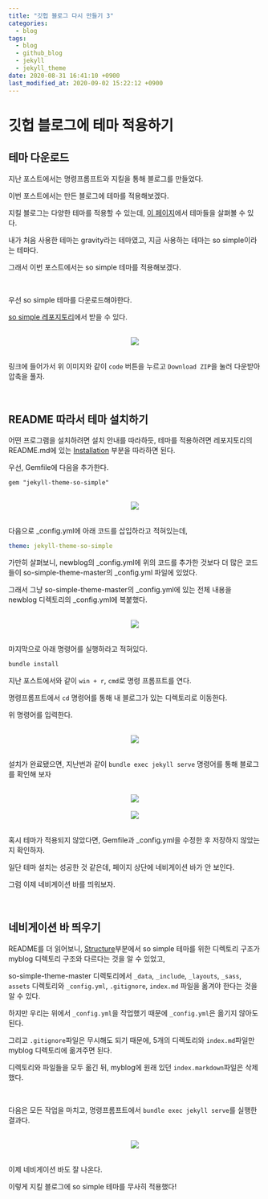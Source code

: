 ```yaml
---
title: "깃헙 블로그 다시 만들기 3"
categories:
  - blog
tags:
  - blog
  - github_blog
  - jekyll
  - jekyll_theme
date: 2020-08-31 16:41:10 +0900
last_modified_at: 2020-09-02 15:22:12 +0900
---
```


# 깃헙 블로그에 테마 적용하기

## 테마 다운로드

지난 포스트에서는 명령프롬프트와 지킬을 통해 블로그를 만들었다.

이번 포스트에서는 만든 블로그에 테마를 적용해보겠다.

지킬 블로그는 다양한 테마를 적용할 수 있는데, [이 페이지](http://jekyllthemes.org/)에서 테마들을 살펴볼 수 있다.

내가 처음 사용한 테마는 gravity라는 테마였고, 지금 사용하는 테마는 so simple이라는 테마다.

그래서 이번 포스트에서는 so simple 테마를 적용해보겠다.

<br>

우선 so simple 테마를 다운로드해야한다.

[so simple 레포지토리](https://github.com/mmistakes/so-simple-theme)에서 받을 수 있다.

<br>

<center><img src="../../images/2020-08-31-Making_Github_Blog_3_1.so-simple-theme_repo.jpg"></center>

<br>

링크에 들어가서 위 이미지와 같이 `code` 버튼을 누르고 `Download ZIP`을 눌러 다운받아 압축을 풀자.

<br>

## README 따라서 테마 설치하기

어떤 프로그램을 설치하려면 설치 안내를 따라하듯, 테마를 적용하려면 레포지토리의 README.md에 있는 [Installation](https://github.com/mmistakes/so-simple-theme#Installation) 부분을 따라하면 된다.

우선, Gemfile에 다음을 추가한다.

```gemfile
gem "jekyll-theme-so-simple"
```

<br>

<center><img src="../../images/2020-08-31-Making_Github_Blog_3_2.gemfile.jpg"></center>

<br>

다음으로 _config.yml에 아래 코드를 삽입하라고 적혀있는데,

```yml
theme: jekyll-theme-so-simple
```

가만히 살펴보니, newblog의 _config.yml에 위의 코드를 추가한 것보다 더 많은 코드들이 so-simple-theme-master의 _config.yml 파일에 있었다.

그래서 그냥 so-simple-theme-master의 _config.yml에 있는 전체 내용을 newblog 디렉토리의 _config.yml에 복붙했다.

<br>

<center><img src="../../images/2020-08-31-Making_Github_Blog_3_3._config.yml_after.jpg"></center>

<br>

마지막으로 아래 명령어를 실행하라고 적혀있다.

```cmd
bundle install
```

지난 포스트에서와 같이 `win + r`, `cmd`로 명령 프롬프트를 연다.

명령프롬프트에서 `cd` 명령어를 통해 내 블로그가 있는 디렉토리로 이동한다.

위 명령어를 입력한다.

<br>

<center><img src="../../images/2020-08-31-Making_Github_Blog_3_4.cmd_bundle_install.jpg"></center>

<br>

설치가 완료됐으면, 지난번과 같이 `bundle exec jekyll serve` 명령어를 통해 블로그를 확인해 보자

<br>

<center><img src="../../images/2020-08-31-Making_Github_Blog_3_5.cmd_bundle_exec_jekyll_serve.jpg"></center>

<br>

<center><img src="../../images/2020-08-31-Making_Github_Blog_3_6.local.jpg"></center>

<br>

혹시 테마가 적용되지 않았다면, Gemfile과 _config.yml을 수정한 후 저장하지 않았는지 확인하자.

일단 테마 설치는 성공한 것 같은데, 페이지 상단에 네비게이션 바가 안 보인다.

그럼 이제 네비게이션 바를 띄워보자.

<br>

## 네비게이션 바 띄우기

README를 더 읽어보니, [Structure](https://github.com/mmistakes/so-simple-theme#Structure)부분에서 so simple 테마를 위한 디렉토리 구조가 myblog 디렉토리 구조와 다르다는 것을 알 수 있었고,

so-simple-theme-master 디렉토리에서 `_data`, `_include`, `_layouts`, `_sass`, `assets` 디렉토리와 `_config.yml`, `.gitignore`, `index.md` 파일을 옮겨야 한다는 것을 알 수 있다.

하지만 우리는 위에서 `_config.yml`을 작업했기 때문에 `_config.yml`은 옮기지 않아도 된다.

그리고 `.gitignore`파일은 무시해도 되기 때문에, 5개의 디렉토리와 `index.md`파일만 myblog 디렉토리에 옮겨주면 된다.

디렉토리와 파일들을 모두 옮긴 뒤, myblog에 원래 있던 `index.markdown`파일은 삭제했다.

<br>

다음은 모든 작업을 마치고, 명령프롬프트에서 `bundle exec jekyll serve`를 실행한 결과다.

<br>

<center><img src="../../images/2020-08-31-Making_Github_Blog_3_7.local.jpg"></center>

<br>

이제 네비게이션 바도 잘 나온다.

이렇게 지킬 블로그에 so simple 테마를 무사히 적용했다!